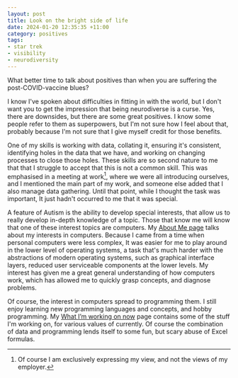 ```yaml
---
layout: post
title: Look on the bright side of life
date: 2024-01-20 12:35:35 +11:00
category: positives
tags: 
- star trek
- visibility
- neurodiversity
---
```

What better time to talk about positives than when you are suffering the post-COVID-vaccine blues?

I know I've spoken about difficulties in fitting in with the world, but I don't want you to get the impression that being neurodiverse is a curse. Yes, there are downsides, but there are some great positives. I know some people refer to them as superpowers, but I'm not sure how I feel about that, probably because I'm not sure that I give myself credit for those benefits.

One of my skills is working with data, collating it, ensuring it's consistent, identifying holes in the data that we have, and working on changing processes to close those holes. These skills are so second nature to me that that I struggle to accept that this is not a common skill. This was emphasised in a meeting at work[^1], where we were all introducing ourselves, and I mentioned the main part of my work, and someone else added that I also manage data gathering. Until that point, while I thought the task was important, It just hadn't occurred to me that it was special. 

A feature of Autism is the ability to develop special interests, that allow us to really develop in-depth knowledge of a topic. Those that know me will know that one of these interest topics are computers. My [About Me page](/about/) talks about my interests in computers. Because I came from a time when personal computers were less complex, It was easier for me to play around in the lower level of operating systems, a task that's much harder with the abstractions of modern operating systems, such as graphical interface layers, reduced user serviceable components at the lower levels. My interest has given me a great general understanding of how computers work, which has allowed me to quickly grasp concepts, and diagnose problems. 

Of course, the interest in computers spread to programming them. I still enjoy learning new programming languages and concepts, and hobby programming. My [What I’m working on now](/now/) page contains some of the stuff I'm working on, for various values of currently. Of course the combination of data and programming lends itself to some fun, but scary abuse of Excel formulas. 

[^1]: Of course I am exclusively expressing my view, and not the views of my employer.